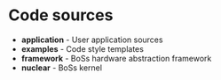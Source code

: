 # Code sources

- **application** - User application sources
- **examples** - Code style templates
- **framework** - BoSs hardware abstraction framework
- **nuclear** - BoSs kernel
